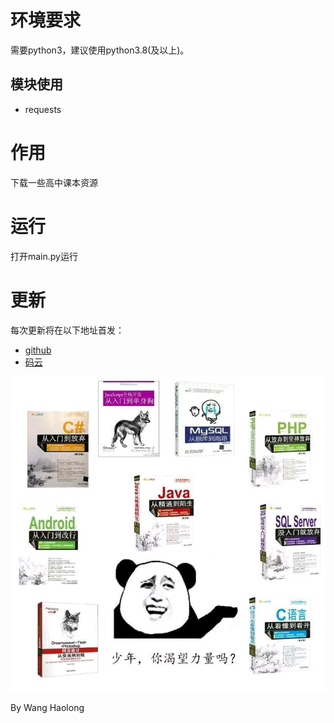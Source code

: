 # 环境要求
需要python3，建议使用python3.8(及以上)。
## 模块使用
- requests
# 作用
下载一些高中课本资源
# 运行
打开main.py运行
# 更新
每次更新将在以下地址首发：
- [github](https://github.com/Wang-Haolong/Preservation_of_teaching_materials)
- [码云](https://gitee.com/wang_hao_long/Preservation_of_teaching_materials)

![你渴望力量吗？](common_files/你渴望力量吗.jpg)

By Wang Haolong